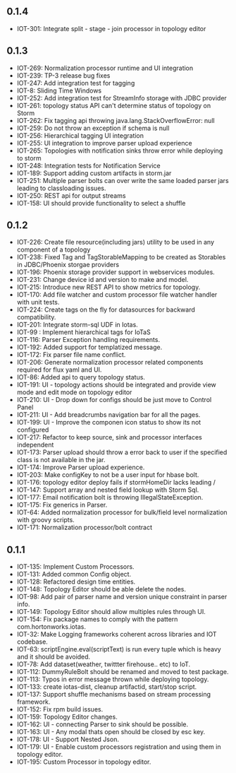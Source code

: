 ## 0.1.4
 * IOT-301: Integrate split - stage - join processor in topology editor
 
## 0.1.3
 * IOT-269: Normalization processor runtime and UI integration
 * IOT-239: TP-3 release bug fixes
 * IOT-247: Add integration test for tagging
 * IOT-8: Sliding Time Windows
 * IOT-252: Add integration test for StreamInfo storage with JDBC provider
 * IOT-261: topology status API can't determine status of topology on Storm
 * IOT-262: Fix tagging api throwing java.lang.StackOverflowError: null
 * IOT-259: Do not throw an exception if schema is null
 * IOT-256: Hierarchical tagging UI integration
 * IOT-255: UI integration to improve parser upload experience
 * IOT-265: Topologies with notification sinks throw error while deploying to storm 
 * IOT-248: Integration tests for Notification Service
 * IOT-189: Support adding custom artifacts in storm.jar
 * IOT-251: Multiple parser bolts can over write the same loaded parser jars leading to classloading issues.
 * IOT-250: REST api for output streams
 * IOT-158: UI should provide functionality to select a shuffle
 
## 0.1.2
 * IOT-226: Create file resource(including jars) utility to be used in any component of a topology
 * IOT-238: Fixed Tag and TagStorableMapping to be created as Storables in JDBC/Phoenix storgae providers
 * IOT-196: Phoenix storage provider support in webservices modules.
 * IOT-231: Change device id and version to make and model.
 * IOT-215: Introduce new REST API to show metrics for topology.
 * IOT-170: Add file watcher and custom processor file watcher handler with unit tests.
 * IOT-224: Create tags on the fly for datasources for backward compatibility.
 * IOT-201: Integrate storm-sql UDF in Iotas.
 * IOT-99 : Implement hierarchical tags for IoTaS
 * IOT-116: Parser Exception handling requirements.
 * IOT-192: Added support for templatized message.
 * IOT-172: Fix parser file name conflict.
 * IOT-206: Generate normalization processor related components required for flux yaml and UI.
 * IOT-86: Added api to query topology status.
 * IOT-191: UI - topology actions should be integrated and provide view mode and edit mode on topology editor
 * IOT-210: UI - Drop down for configs should be just move to Control Panel
 * IOT-211: UI - Add breadcrumbs navigation bar for all the pages.
 * IOT-199: UI - Improve the componen icon status to show its not configured
 * IOT-217: Refactor to keep source, sink and processor interfaces independent
 * IOT-173: Parser upload should throw a error back to user if the specified class is not available in the jar.
 * IOT-174: Improve Parser upload experience.
 * IOT-203: Make configKey to not be a user input for hbase bolt.
 * IOT-176: topology editor deploy fails if stormHomeDir lacks leading /
 * IOT-147: Support array and nested field lookup with Storm Sql.
 * IOT-177: Email notification bolt is throwing IllegalStateException.
 * IOT-175: Fix generics in Parser.
 * IOT-64:  Added normalization processor for bulk/field level normalization with groovy scripts.
 * IOT-171: Normalization processor/bolt contract

## 0.1.1
 * IOT-135: Implement Custom Processors.
 * IOT-131: Added common Config object.
 * IOT-128: Refactored design time entities.
 * IOT-148: Topology Editor should be able delete the nodes.
 * IOT-98: Add pair of parser name and version unique constraint in parser info.
 * IOT-149: Topology Editor should allow multiples rules through UI.
 * IOT-154: Fix package names to comply with the pattern com.hortonworks.iotas.
 * IOT-32:  Make Logging frameworks coherent across libraries and IOT codebase.
 * IOT-63:  scriptEngine.eval(scriptText) is run every tuple which is heavy and it should be avoided.
 * IOT-78:  Add dataset(weather, twittter firehouse.. etc) to IoT.
 * IOT-112: DummyRuleBolt should be renamed and moved to test package.
 * IOT-113: Typos in error message thrown while deploying topology.
 * IOT-133: create iotas-dist, cleanup artifactid, start/stop script.
 * IOT-137: Support shuffle mechanisms based on stream processing framework.
 * IOT-152: Fix rpm build issues.
 * IOT-159: Topology Editor changes.
 * IOT-162: UI - connecting Parser to sink should be possible.
 * IOT-163: UI - Any modal thats open should be closed by esc key.
 * IOT-178: UI - Support Nested Json.
 * IOT-179: UI - Enable custom processors registration and using them in topology editor.
 * IOT-195: Custom Processor in topology editor.
